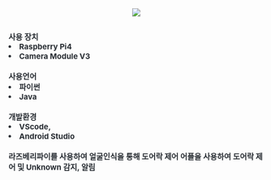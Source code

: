 <div align= "center">
    <img src="https://capsule-render.vercel.app/api?type=transparent&color=000000&height=120&text=얼굴인식%20도어락&animation=&fontColor=000000&fontSize=40" />
    </div>
    <div style="text-align: left;"> 
    <h2 style="border-bottom: 0px solid #d8dee4; color: #282d33;">  </h2>  
    <div style="font-weight: 700; font-size: 15px; text-align: left; color: #282d33;"> 사용 장치</li><li>Raspberry Pi4 </li><li>Camera Module V3 </li></li><br/>사용언어 <li> 파이썬<li>Java</li><br/>개발환경 <li> VScode, <li>Android Studio</li></li><br/>라즈베리파이를 사용하여 얼굴인식을 통해 도어락 제어 </li>어플을 사용하여 도어락 제어 및 Unknown 감지, 알림</li></li></li> </div> 
    </div>
    
